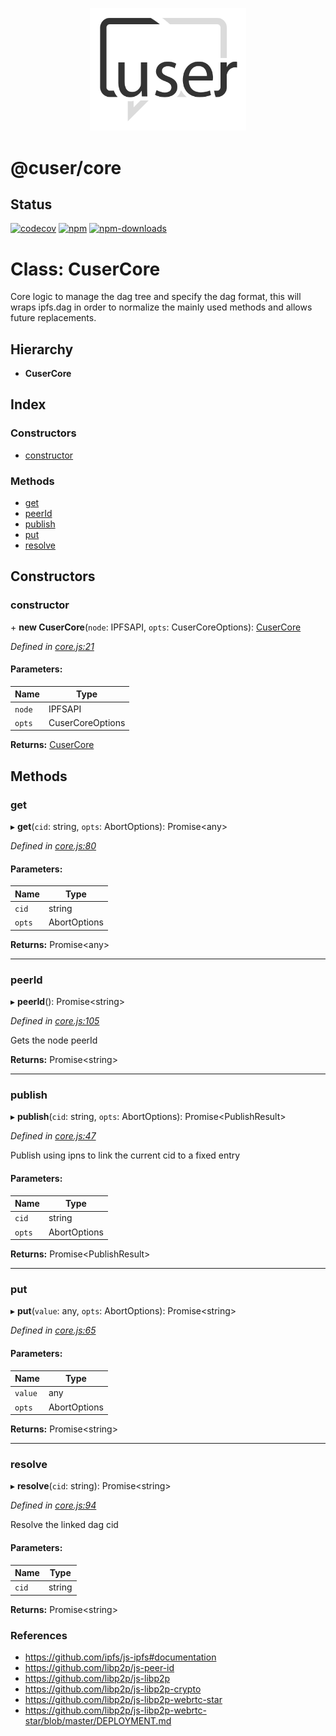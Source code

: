 <p align="center">
  <a href="./"><img width="250" src="https://raw.githubusercontent.com/rubeniskov/cuser/master/docs/logo.svg" alt="cuser logo" /></a>
</p>

# @cuser/core

## Status
[![codecov](https://codecov.io/gh/rubeniskov/cuser/branch/master/graph/badge.svg?flag=core)](https://codecov.io/gh/rubeniskov/cuser)
[![npm](https://img.shields.io/npm/v/@cuser/core.svg)](https://www.npmjs.com/package/@cuser/core)
[![npm-downloads](https://img.shields.io/npm/dw/@cuser/core)](https://www.npmjs.com/package/@cuser/core)
# Class: CuserCore

Core logic to manage the dag tree and specify the dag format, this will wraps
ipfs.dag in order to normalize the mainly used methods and allows future replacements.

## Hierarchy

* **CuserCore**

## Index

### Constructors

* [constructor](cusercore.md#constructor)

### Methods

* [get](cusercore.md#get)
* [peerId](cusercore.md#peerid)
* [publish](cusercore.md#publish)
* [put](cusercore.md#put)
* [resolve](cusercore.md#resolve)

## Constructors

### constructor

\+ **new CuserCore**(`node`: IPFSAPI, `opts`: CuserCoreOptions): [CuserCore](cusercore.md)

*Defined in [core.js:21](https://github.com/rubeniskov/cuser/blob/fa2d2ee/packages/core/core.js#L21)*

#### Parameters:

Name | Type |
------ | ------ |
`node` | IPFSAPI |
`opts` | CuserCoreOptions |

**Returns:** [CuserCore](cusercore.md)

## Methods

### get

▸ **get**(`cid`: string, `opts`: AbortOptions): Promise\<any>

*Defined in [core.js:80](https://github.com/rubeniskov/cuser/blob/fa2d2ee/packages/core/core.js#L80)*

#### Parameters:

Name | Type |
------ | ------ |
`cid` | string |
`opts` | AbortOptions |

**Returns:** Promise\<any>

___

### peerId

▸ **peerId**(): Promise\<string>

*Defined in [core.js:105](https://github.com/rubeniskov/cuser/blob/fa2d2ee/packages/core/core.js#L105)*

Gets the node peerId

**Returns:** Promise\<string>

___

### publish

▸ **publish**(`cid`: string, `opts`: AbortOptions): Promise\<PublishResult>

*Defined in [core.js:47](https://github.com/rubeniskov/cuser/blob/fa2d2ee/packages/core/core.js#L47)*

Publish using ipns to link the current cid to a fixed entry

#### Parameters:

Name | Type |
------ | ------ |
`cid` | string |
`opts` | AbortOptions |

**Returns:** Promise\<PublishResult>

___

### put

▸ **put**(`value`: any, `opts`: AbortOptions): Promise\<string>

*Defined in [core.js:65](https://github.com/rubeniskov/cuser/blob/fa2d2ee/packages/core/core.js#L65)*

#### Parameters:

Name | Type |
------ | ------ |
`value` | any |
`opts` | AbortOptions |

**Returns:** Promise\<string>

___

### resolve

▸ **resolve**(`cid`: string): Promise\<string>

*Defined in [core.js:94](https://github.com/rubeniskov/cuser/blob/fa2d2ee/packages/core/core.js#L94)*

Resolve the linked dag cid

#### Parameters:

Name | Type |
------ | ------ |
`cid` | string |

**Returns:** Promise\<string>
### References

- https://github.com/ipfs/js-ipfs#documentation
- https://github.com/libp2p/js-peer-id
- https://github.com/libp2p/js-libp2p
- https://github.com/libp2p/js-libp2p-crypto
- https://github.com/libp2p/js-libp2p-webrtc-star
- https://github.com/libp2p/js-libp2p-webrtc-star/blob/master/DEPLOYMENT.md
